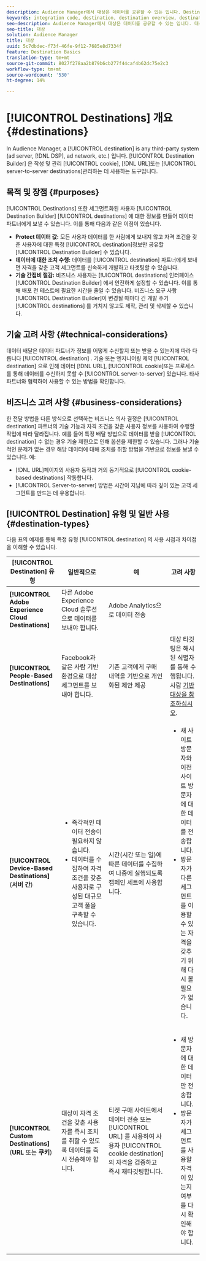 ```yaml
---
description: Audience Manager에서 대상은 데이터를 공유할 수 있는 입니다. Destination Builder 도구를 사용하여 쿠키, URL 또는 서버 간 대상을 만들고 관리합니다.
keywords: integration code, destination, destination overview, destination, destination, destination, destination, destination, destination, destination, destination, destination, destination, destination
seo-description: Audience Manager에서 대상은 데이터를 공유할 수 있는 입니다. 대상 빌더는 쿠키, URL 또는 서버 간 대상을 만들고 관리하는 데 사용하는 도구입니다.
seo-title: 대상
solution: Audience Manager
title: 대상
uuid: 5c7dbdec-f73f-46fe-9f12-7685e8d7334f
feature: Destination Basics
translation-type: tm+mt
source-git-commit: 8027f278aa2b879b6cb277f44caf4b62dc75e2c3
workflow-type: tm+mt
source-wordcount: '530'
ht-degree: 14%

---
```



# [!UICONTROL Destinations] 개요 {#destinations}

In Audience Manager, a [!UICONTROL destination] is any third-party system (ad server, [!DNL DSP], ad network, etc.) 입니다. [!UICONTROL Destination Builder] 은 작성 및 관리 [!UICONTROL cookie], [!DNL URL]또는 [!UICONTROL server-to-server destinations]관리하는 데 사용하는 도구입니다.

## 목적 및 장점 {#purposes}

<!-- c_destinations.xml -->

[!UICONTROL Destinations] 또한 세그먼트화된 사용자 [!UICONTROL Destination Builder] [!UICONTROL destinations] 에 대한 정보를 만들어 데이터 파트너에게 보낼 수 있습니다. 이를 통해 다음과 같은 이점이 있습니다.

* **Protect 데이터 값:** 모든 사용자 데이터를 한 사람에게 보내지 않고 자격 조건을 갖춘 사용자에 대한 특정 [!UICONTROL destination]정보만 공유할 [!UICONTROL Destination Builder] 수 있습니다.
* **데이터에 대한 조치 수행:** 데이터를 [!UICONTROL destination] 파트너에게 보내면 자격을 갖춘 고객 세그먼트를 신속하게 개발하고 타겟팅할 수 있습니다.
* **기술 간접비 절감:** 비즈니스 사용자는 [!UICONTROL destinations] 인터페이스 [!UICONTROL Destination Builder] 에서 안전하게 설정할 수 있습니다. 이를 통해 배포 전 테스트에 필요한 시간을 줄일 수 있습니다. 비즈니스 요구 사항 [!UICONTROL Destination Builder]이 변경될 때마다 긴 개발 주기 [!UICONTROL destinations] 를 거치지 않고도 제작, 관리 및 삭제할 수 있습니다.

## 기술 고려 사항 {#technical-considerations}

<!-- destination-delivery-methods.xml -->

데이터 배달은 데이터 파트너가 정보를 어떻게 수신할지 또는 받을 수 있는지에 따라 다릅니다 [!UICONTROL destination] . 기술 또는 엔지니어링 제약 [!UICONTROL destination] 으로 인해 데이터 [!DNL URL], [!UICONTROL cookie]또는 프로세스를 통해 데이터를 수신하지 못할 수 [!UICONTROL server-to-server] 있습니다. 타사 파트너와 협력하여 사용할 수 있는 방법을 확인합니다.

## 비즈니스 고려 사항 {#business-considerations}

한 전달 방법을 다른 방식으로 선택하는 비즈니스 의사 결정은 [!UICONTROL destination] 파트너의 기술 기능과 자격 조건을 갖춘 사용자 정보를 사용하여 수행할 작업에 따라 달라집니다. 예를 들어 특정 배달 방법으로 데이터를 받을 [!UICONTROL destination] 수 없는 경우 기술 제한으로 인해 옵션을 제한할 수 있습니다. 그러나 기술적인 문제가 없는 경우 해당 데이터에 대해 조치를 취할 방법을 기반으로 정보를 보낼 수 있습니다. 예:

* [!DNL URL]페이지의 사용자 동작과 거의 동기적으로 [!UICONTROL cookie-based destinations] 작동합니다.
* [!UICONTROL Server-to-server] 방법은 시간이 지남에 따라 깊이 있는 고객 세그먼트를 만드는 데 유용합니다.

## [!UICONTROL Destination] 유형 및 일반 사용 {#destination-types}

다음 표의 예제를 통해 특정 유형 [!UICONTROL destination] 의 사용 시점과 차이점을 이해할 수 있습니다.

| [!UICONTROL Destination] 유형 | 일반적으로 | 예 | 고려 사항 |
|--- |--- |--- |--- |
| **[!UICONTROL Adobe Experience Cloud Destinations]** | 다른 Adobe Experience Cloud 솔루션으로 데이터를 보내야 합니다. | Adobe Analytics으로 데이터 전송 |  |
| **[!UICONTROL People-Based Destinations]** | Facebook과 같은 사람 기반 환경으로 대상 세그먼트를 보내야 합니다. | 기존 고객에게 구매 내역을 기반으로 개인화된 제안 제공 | 대상 타깃팅은 해시된 식별자를 통해 수행됩니다. 사람 [기반 대상을 참조하십시오](people-based-destinations-overview.md). |
| **[!UICONTROL Device-Based Destinations]** (**서버 간**) | <ul><li>즉각적인 데이터 전송이 필요하지 않습니다.</li><li>데이터를 수집하여 자격 조건을 갖춘 사용자로 구성된 대규모 고객 풀을 구축할 수 있습니다.</li></ul> | 시간(시간 또는 일)에 따른 데이터를 수집하여 나중에 실행되도록 캠페인 세트에 사용합니다. | <ul><li>새 사이트 방문자와 이전 사이트 방문자에 대한 데이터를 전송합니다. </li><li>방문자가 다른 세그먼트를 이용할 수 있는 자격을 갖추기 위해 다시 볼 필요가 없습니다.</li></ul> |
| **[!UICONTROL Custom Destinations]** (**URL** 또는 **쿠키**) | 대상이 자격 조건을 갖춘 사용자를 즉시 조치를 취할 수 있도록 데이터를 즉시 전송해야 합니다. | 티켓 구매 사이트에서 데이터 전송 또는 [!UICONTROL URL] 를 사용하여 사용자 [!UICONTROL cookie destination] 의 자격을 검증하고 즉시 재타깃팅합니다. | <ul><li>새 방문자에 대한 데이터만 전송합니다. </li><li>방문자가 세그먼트를 사용할 자격이 있는지 여부를 다시 확인해야 합니다.</li></ul> |

